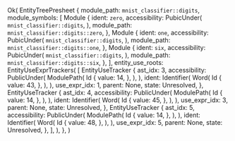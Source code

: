 Ok(
    EntityTreePresheet {
        module_path: `mnist_classifier::digits`,
        module_symbols: [
            Module {
                ident: `zero`,
                accessibility: PubicUnder(
                    `mnist_classifier::digits`,
                ),
                module_path: `mnist_classifier::digits::zero`,
            },
            Module {
                ident: `one`,
                accessibility: PubicUnder(
                    `mnist_classifier::digits`,
                ),
                module_path: `mnist_classifier::digits::one`,
            },
            Module {
                ident: `six`,
                accessibility: PubicUnder(
                    `mnist_classifier::digits`,
                ),
                module_path: `mnist_classifier::digits::six`,
            },
        ],
        entity_use_roots: EntityUseExprTrackers(
            [
                EntityUseTracker {
                    ast_idx: 3,
                    accessibility: PublicUnder(
                        ModulePath(
                            Id {
                                value: 14,
                            },
                        ),
                    ),
                    ident: Identifier(
                        Word(
                            Id {
                                value: 43,
                            },
                        ),
                    ),
                    use_expr_idx: 1,
                    parent: None,
                    state: Unresolved,
                },
                EntityUseTracker {
                    ast_idx: 4,
                    accessibility: PublicUnder(
                        ModulePath(
                            Id {
                                value: 14,
                            },
                        ),
                    ),
                    ident: Identifier(
                        Word(
                            Id {
                                value: 45,
                            },
                        ),
                    ),
                    use_expr_idx: 3,
                    parent: None,
                    state: Unresolved,
                },
                EntityUseTracker {
                    ast_idx: 5,
                    accessibility: PublicUnder(
                        ModulePath(
                            Id {
                                value: 14,
                            },
                        ),
                    ),
                    ident: Identifier(
                        Word(
                            Id {
                                value: 48,
                            },
                        ),
                    ),
                    use_expr_idx: 5,
                    parent: None,
                    state: Unresolved,
                },
            ],
        ),
    },
)